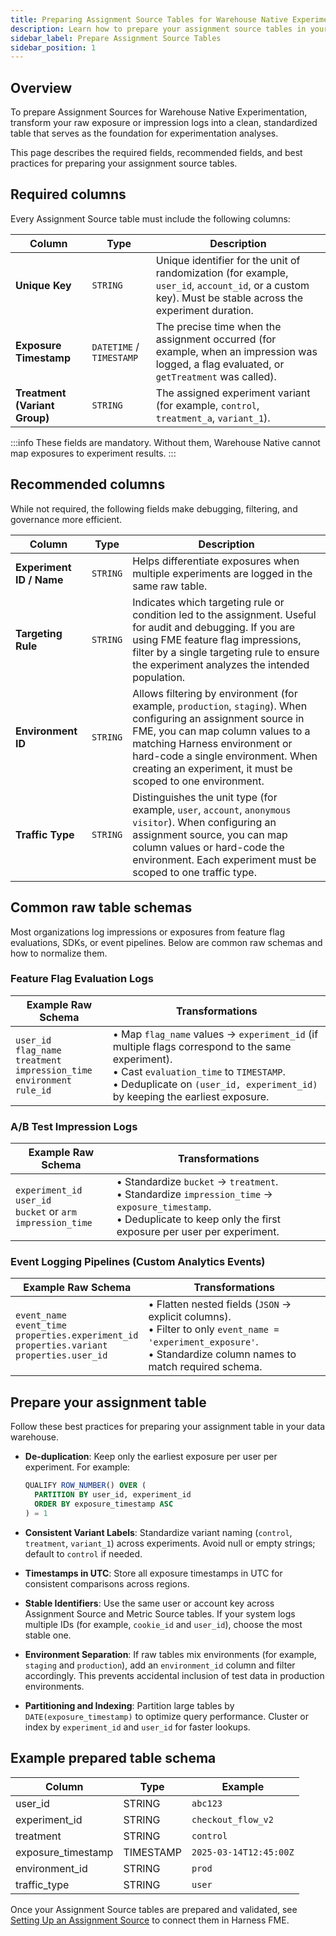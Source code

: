```yaml
---
title: Preparing Assignment Source Tables for Warehouse Native Experimentation
description: Learn how to prepare your assignment source tables in your data warehouse for Warehouse Native Experimentation.
sidebar_label: Prepare Assignment Source Tables
sidebar_position: 1
---
```


<CTABanner
  buttonText="Request Access"
  title="Warehouse Native is in beta!"
  tagline="Get early access to run Harness FME experiments directly in your data warehouse."
  link="https://developer.harness.io/docs/feature-management-experimentation/fme-support"
  closable={true}
  target="_self"
/>

## Overview

To prepare Assignment Sources for Warehouse Native Experimentation, transform your raw exposure or impression logs into a clean, standardized table that serves as the foundation for experimentation analyses.

This page describes the required fields, recommended fields, and best practices for preparing your assignment source tables.

## Required columns

Every <Tooltip id="fme.warehouse-native.assignment-source">Assignment Source</Tooltip> table must include the following columns:

| Column                        | Type                     | Description                                                                                                                                             |
| ----------------------------- | ------------------------ | ------------------------------------------------------------------------------------------------------------------------------------------------------- |
| **Unique Key**                | `STRING`                 | Unique identifier for the unit of randomization (for example, `user_id`, `account_id`, or a custom key). Must be stable across the experiment duration. |
| **Exposure Timestamp**        | `DATETIME` / `TIMESTAMP` | The precise time when the assignment occurred (for example, when an impression was logged, a flag evaluated, or `getTreatment` was called).             |
| **Treatment (Variant Group)** | `STRING`                 | The assigned experiment variant (for example, `control`, `treatment_a`, `variant_1`).                                                                   |

:::info
These fields are mandatory. Without them, Warehouse Native cannot map exposures to experiment results.
:::

## Recommended columns

While not required, the following fields make debugging, filtering, and governance more efficient.

| Column                   | Type     | Description                                                                                                                                                                                                                                                                         |
| ------------------------ | -------- | ----------------------------------------------------------------------------------------------------------------------------------------------------------------------------------------------------------------------------------------------------------------------------------- |
| **Experiment ID / Name** | `STRING` | Helps differentiate exposures when multiple experiments are logged in the same raw table.                                                                                                                                                                                           |
| **Targeting Rule**       | `STRING` | Indicates which targeting rule or condition led to the assignment. Useful for audit and debugging. If you are using FME feature flag impressions, filter by a single targeting rule to ensure the experiment analyzes the intended population.                                              |
| **Environment ID**       | `STRING` | Allows filtering by environment (for example, `production`, `staging`). When configuring an assignment source in FME, you can map column values to a matching Harness environment or hard-code a single environment. When creating an experiment, it must be scoped to one environment. |
| **Traffic Type**         | `STRING` | Distinguishes the unit type (for example, `user`, `account`, `anonymous visitor`). When configuring an assignment source, you can map column values or hard-code the environment. Each experiment must be scoped to one traffic type.                                                     |

## Common raw table schemas

Most organizations log impressions or exposures from feature flag evaluations, SDKs, or event pipelines. Below are common raw schemas and how to normalize them.

### Feature Flag Evaluation Logs

| **Example Raw Schema**                                                                                    | **Transformations**                                                                                                                                                                                                                |
| --------------------------------------------------------------------------------------------------------- | ---------------------------------------------------------------------------------------------------------------------------------------------------------------------------------------------------------------------------------- |
| `user_id`  <br /> `flag_name`  <br /> `treatment`  <br /> `impression_time`  <br /> `environment`  <br /> `rule_id` | • Map `flag_name` values → `experiment_id` (if multiple flags correspond to the same experiment). <br /> • Cast `evaluation_time` to `TIMESTAMP`. <br /> • Deduplicate on `(user_id, experiment_id)` by keeping the earliest exposure. |

### A/B Test Impression Logs

| **Example Raw Schema**                                                          | **Transformations**                                                                                                                                                            |
| ------------------------------------------------------------------------------- | ------------------------------------------------------------------------------------------------------------------------------------------------------------------------------ |
| `experiment_id`  <br /> `user_id`  <br /> `bucket` or `arm`  <br /> `impression_time` | • Standardize `bucket` → `treatment`. <br /> • Standardize `impression_time` → `exposure_timestamp`. <br /> • Deduplicate to keep only the first exposure per user per experiment. |


### Event Logging Pipelines (Custom Analytics Events)

| **Example Raw Schema**                                                                                                 | **Transformations**                                                                                                                                                        |
| ---------------------------------------------------------------------------------------------------------------------- | -------------------------------------------------------------------------------------------------------------------------------------------------------------------------- |
| `event_name`  <br /> `event_time`  <br /> `properties.experiment_id`  <br /> `properties.variant`  <br /> `properties.user_id` | • Flatten nested fields (`JSON` → explicit columns). <br /> • Filter to only `event_name = 'experiment_exposure'`. <br /> • Standardize column names to match required schema. |

## Prepare your assignment table

Follow these best practices for preparing your assignment table in your data warehouse.

- **De-duplication**: Keep only the earliest exposure per user per experiment. For example: 

  ```sql
  QUALIFY ROW_NUMBER() OVER (
    PARTITION BY user_id, experiment_id
    ORDER BY exposure_timestamp ASC
  ) = 1
  ```

- **Consistent Variant Labels**: Standardize variant naming (`control`, `treatment`, `variant_1`) across experiments. Avoid null or empty strings; default to `control` if needed.

- **Timestamps in UTC**: Store all exposure timestamps in UTC for consistent comparisons across regions.

- **Stable Identifiers**: Use the same user or account key across <Tooltip id="fme.warehouse-native.assignment-source">Assignment Source</Tooltip> and <Tooltip id="fme.warehouse-native.metric-source">Metric Source</Tooltip> tables. If your system logs multiple IDs (for example, `cookie_id` and `user_id`), choose the most stable one.

- **Environment Separation**: If raw tables mix environments (for example, `staging` and `production`), add an `environment_id` column and filter accordingly. This prevents accidental inclusion of test data in production environments.

- **Partitioning and Indexing**: Partition large tables by `DATE(exposure_timestamp)` to optimize query performance. Cluster or index by `experiment_id` and `user_id` for faster lookups.

## Example prepared table schema

| Column             | Type      | Example                |
| ------------------ | --------- | ---------------------- |
| user_id            | STRING    | `abc123`               |
| experiment_id      | STRING    | `checkout_flow_v2`     |
| treatment          | STRING    | `control`              |
| exposure_timestamp | TIMESTAMP | `2025-03-14T12:45:00Z` |
| environment_id     | STRING    | `prod`                 |
| traffic_type       | STRING    | `user`                 |

Once your Assignment Source tables are prepared and validated, see [Setting Up an Assignment Source](/docs/feature-management-experimentation/warehouse-native/setup/) to connect them in Harness FME.